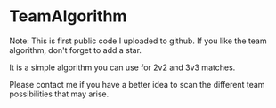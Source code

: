 # TeamAlgorithm

Note: This is first public code I uploaded to github. If you like the team algorithm, don't forget to add a star.

It is a simple algorithm you can use for 2v2 and 3v3 matches.

Please contact me if you have a better idea to scan the different team possibilities that may arise.
